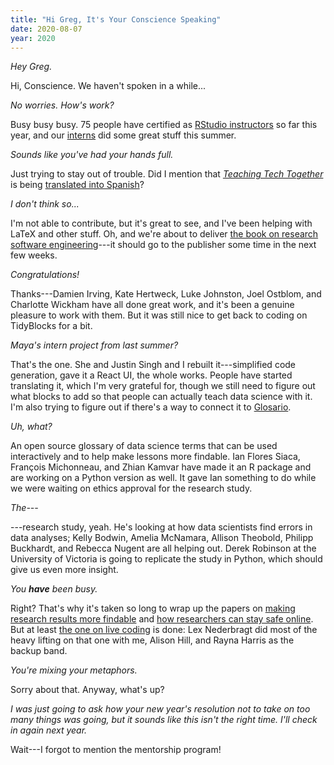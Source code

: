 ```yaml
---
title: "Hi Greg, It's Your Conscience Speaking"
date: 2020-08-07
year: 2020
---
```


*Hey Greg.*

Hi, Conscience. We haven't spoken in a while...

*No worries. How's work?*

Busy busy busy.
75 people have certified as [RStudio instructors](https://education.rstudio.com/trainers/) so far this year,
and our [interns](https://education.rstudio.com/tags/internship/) did some great stuff this summer.

*Sounds like you've had your hands full.*

Just trying to stay out of trouble.
Did I mention that [*Teaching Tech Together*](https://teachtogether.tech) is being
[translated into Spanish](https://teachtogether.tech/es/index.html)?

*I don't think so...*

I'm not able to contribute, but it's great to see, and I've been helping with LaTeX and other stuff.
Oh, and we're about to deliver
[the book on research software engineering](https://github.com/merely-useful/merely-useful.github.io/)---it
should go to the publisher some time in the next few weeks.

*Congratulations!*

Thanks---Damien Irving, Kate Hertweck, Luke Johnston, Joel Ostblom, and Charlotte Wickham have all done great work,
and it's been a genuine pleasure to work with them.
But it was still nice to get back to coding on TidyBlocks for a bit.

*Maya's intern project from last summer?*

That's the one.
She and Justin Singh and I rebuilt it---simplified code generation,
gave it a React UI,
the whole works.
People have started translating it,
which I'm very grateful for,
though we still need to figure out what blocks to add so that people can actually teach data science with it.
I'm also trying to figure out if there's a way to connect it to [Glosario](https://carpentries.github.io/glosario/).

*Uh, what?*

An open source glossary of data science terms
that can be used interactively and to help make lessons more findable.
Ian Flores Siaca, François Michonneau, and Zhian Kamvar have made it an R package
and are working on a Python version as well.
It gave Ian something to do while we were waiting on ethics approval for the research study.

*The---*

---research study, yeah.
He's looking at how data scientists find errors in data analyses;
Kelly Bodwin, Amelia McNamara, Allison Theobold, Philipp Buckhardt, and Rebecca Nugent are all helping out.
Derek Robinson at the University of Victoria is going to replicate the study in Python,
which should give us even more insight.

*You <b>have</b> been busy.*

Right?
That's why it's taken so long to wrap up the papers on
[making research results more findable](https://github.com/gvwilson/10-findable/)
and [how researchers can stay safe online](https://github.com/gvwilson/10-safety/).
But at least [the one on live coding](https://github.com/lexnederbragt/ten_quick_tips_live_coding) is done:
Lex Nederbragt did most of the heavy lifting on that one with me, Alison Hill, and Rayna Harris as the backup band.

*You're mixing your metaphors.*

Sorry about that.
Anyway,
what's up?

*I was just going to ask how your new year's resolution not to take on too many things was going,
but it sounds like this isn't the right time.
I'll check in again next year.*

Wait---I forgot to mention the mentorship program!
